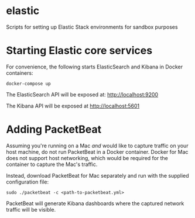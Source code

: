 # elastic
Scripts for setting up Elastic Stack environments for sandbox purposes

# Starting Elastic core services
For convenience, the following starts ElasticSearch and Kibana in Docker containers:

`docker-compose up`

The ElasticSearch API will be exposed at: [http://localhost:9200](http://localhost:9200)

The Kibana API will be exposed at [http://localhost:5601](http://localhost:5601)

# Adding PacketBeat

Assuming you're running on a Mac _and_ would like to capture traffic on your host machine, do not run PacketBeat in a Docker container.  Docker for Mac does not support host networking, which would be required for the container to capture the Mac's traffic.

Instead, download PacketBeat for Mac separately and run with the supplied configuration file:

`sudo ./packetbeat -c <path-to-packetbeat.yml>`

PacketBeat will generate Kibana dashboards where the captured network traffic will be visible.
